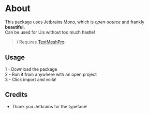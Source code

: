 # About

This package uses [Jetbrains Mono](https://www.jetbrains.com/lp/mono/), which is *open-source* and frankly **beautiful**.  
Can be used for UIs without too much hastle!  
> ℹ️ Requires [TextMeshPro](https://docs.unity3d.com/Manual/com.unity.textmeshpro.html)

## Usage

1 - Download the package  
2 - Run it from anywhere with an open project  
3 - Click import and voilá!  

## Credits

- Thank you Jetbrains for the typeface!
